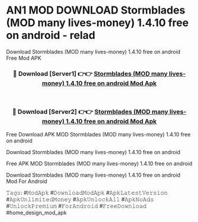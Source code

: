 # AN1 MOD DOWNLOAD Stormblades (MOD many lives-money) 1.4.10 free on android - relad
Download Stormblades (MOD many lives-money) 1.4.10 free on android Free Mod APK

<div align="center">
<h3>🔴 Download [Server1] 👉👉 <a href="https://apk-comot.site?title=Stormblades_(MOD_many_lives-money)_1.4.10_free_on_android">Stormblades (MOD many lives-money) 1.4.10 free on android Mod Apk</a></h3><br>

<h3>🔴 Download [Server2] 👉👉 <a href="https://apk-comot.site?title=Stormblades_(MOD_many_lives-money)_1.4.10_free_on_android">Stormblades (MOD many lives-money) 1.4.10 free on android Mod Apk</a></h3>
</div>


Free Download APK MOD Stormblades (MOD many lives-money) 1.4.10 free on android

Download Stormblades (MOD many lives-money) 1.4.10 free on android 

Free APK MOD Stormblades (MOD many lives-money) 1.4.10 free on android 

Download Stormblades (MOD many lives-money) 1.4.10 free on android Mod For Android

𝚃𝚊𝚐𝚜: #𝙼𝚘𝚍𝙰𝚙𝚔 #𝙳𝚘𝚠𝚗𝚕𝚘𝚊𝚍𝙼𝚘𝚍𝙰𝚙𝚔 #𝙰𝚙𝚔𝙻𝚊𝚝𝚎𝚜𝚝𝚅𝚎𝚛𝚜𝚒𝚘𝚗 #𝙰𝚙𝚔𝚄𝚗𝚕𝚒𝚖𝚒𝚝𝚎𝚍𝙼𝚘𝚗𝚎𝚢 #𝙰𝚙𝚔𝚄𝚗𝚕𝚘𝚌𝚔𝙰𝚕𝚕 #𝙰𝚙𝚔𝙽𝚘𝙰𝚍𝚜 #𝚄𝚗𝚕𝚘𝚌𝚔𝙿𝚛𝚎𝚖𝚒𝚞𝚖 #𝙵𝚘𝚛𝙰𝚗𝚍𝚛𝚘𝚒𝚍 #𝙵𝚛𝚎𝚎𝙳𝚘𝚠𝚗𝚕𝚘𝚊𝚍 #home_design_mod_apk